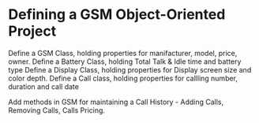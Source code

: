 Defining a GSM Object-Oriented Project
======================
Define a GSM Class, holding properties for manifacturer, model, price, owner.
Define a Battery Class, holding Total Talk & Idle time and battery type
Define a Display Class, holding properties for Display screen size and color depth.
Define a Call class, holding properties for callling number, duration and call date

Add methods in GSM for maintaining a Call History - Adding Calls, Removing Calls, Calls Pricing.
